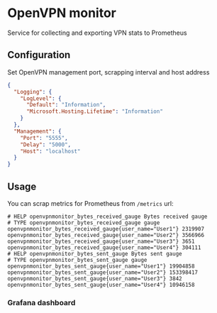 # OpenVPN monitor

Service for collecting and exporting VPN stats to Prometheus

## Configuration
Set OpenVPN management port, scrapping interval and host address
```json
{
  "Logging": {
    "LogLevel": {
      "Default": "Information",
      "Microsoft.Hosting.Lifetime": "Information"
    }
  },
  "Management": {
    "Port": "5555",
    "Delay": "5000",
    "Host": "localhost"
  }
}
```

## Usage

You can scrap metrics for Prometheus from `/metrics` url:
```
# HELP openvpnmonitor_bytes_received_gauge Bytes received gauge
# TYPE openvpnmonitor_bytes_received_gauge gauge
openvpnmonitor_bytes_received_gauge{user_name="User1"} 2319907
openvpnmonitor_bytes_received_gauge{user_name="User2"} 3566966
openvpnmonitor_bytes_received_gauge{user_name="User3"} 3651
openvpnmonitor_bytes_received_gauge{user_name="User4"} 304111
# HELP openvpnmonitor_bytes_sent_gauge Bytes sent gauge
# TYPE openvpnmonitor_bytes_sent_gauge gauge
openvpnmonitor_bytes_sent_gauge{user_name="User1"} 19904858
openvpnmonitor_bytes_sent_gauge{user_name="User2"} 153398417
openvpnmonitor_bytes_sent_gauge{user_name="User3"} 3842
openvpnmonitor_bytes_sent_gauge{user_name="User4"} 10946158
```

### Grafana dashboard
